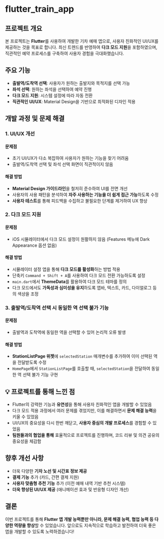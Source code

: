 # flutter_train_app

## 프로젝트 개요
본 프로젝트는 **Flutter**를 사용하여 개발한 기차 예매 앱으로, 사용자 친화적인 UI/UX를 제공하는 것을 목표로 합니다. 최신 트렌드를 반영하여 **다크 모드 지원**을 포함하였으며, 직관적인 예약 프로세스를 구축하여 사용자 경험을 극대화했습니다.

## 주요 기능
- **출발역/도착역 선택**: 사용자가 원하는 출발지와 목적지를 선택 가능
- **좌석 선택**: 원하는 좌석을 선택하여 예약 진행
- **다크 모드 지원**: 시스템 설정에 따라 자동 전환
- **직관적인 UI/UX**: Material Design을 기반으로 최적화된 디자인 적용

## 개발 과정 및 문제 해결

### 1. UI/UX 개선
#### 문제점
- 초기 UI/UX가 다소 복잡하여 사용자가 원하는 기능을 찾기 어려움
- 출발역/도착역 선택 및 좌석 선택 화면이 직관적이지 않음

#### 해결 방법
- **Material Design 가이드라인**을 철저히 준수하여 UI를 전면 개선
- 사용자의 사용 패턴을 분석하여 **자주 사용하는 기능을 더 쉽게 접근 가능**하도록 수정
- **사용자 테스트**를 통해 피드백을 수집하고 불필요한 단계를 제거하여 UX 향상

### 2. 다크 모드 지원
#### 문제점
- iOS 시뮬레이터에서 다크 모드 설정이 원활하지 않음 (Features 메뉴에 Dark Appearance 옵션 없음)

#### 해결 방법
- 시뮬레이터 설정 앱을 통해 **다크 모드를 활성화**하는 방법 적용
- 단축키 `Command + Shift + A`를 사용하여 다크 모드 전환 가능하도록 설정
- `main.dart`에서 **ThemeData**를 활용하여 다크 모드 테마를 정의
- 다크 모드에서도 **가독성과 심미성을 유지**하도록 앱바, 텍스트, 카드, 다이얼로그 등의 색상을 조정

### 3. 출발역/도착역 선택 시 동일한 역 선택 불가 기능
#### 문제점
- 출발역과 도착역에 동일한 역을 선택할 수 있어 논리적 오류 발생

#### 해결 방법
- **StationListPage 위젯**에 `selectedStation` 매개변수를 추가하여 이미 선택된 역을 전달받도록 수정
- `HomePage`에서 `StationListPage`를 호출할 때, `selectedStation`을 전달하여 동일한 역 선택 불가 기능 구현

## 💡 프로젝트를 통해 느낀 점
- Flutter의 강력한 기능과 **유연성**을 통해 사용자 친화적인 앱을 개발할 수 있었음
- 다크 모드 적용 과정에서 여러 문제를 겪었지만, 이를 해결하면서 **문제 해결 능력**을 키울 수 있었음
- UI/UX의 중요성을 다시 한번 깨닫고, **사용자 중심의 개발 프로세스**를 경험할 수 있었음
- **팀원들과의 협업을 통해** 효율적으로 프로젝트를 진행하며, 코드 리뷰 및 의견 공유의 중요성을 체감함

## 향후 개선 사항
- 더욱 다양한 **기차 노선 및 시간표 정보 제공**
- **결제 기능** 추가 (카드, 간편 결제 지원)
- **사용자 맞춤형 추천 기능** 추가 (이전 예매 내역 기반 추천 시스템)
- **더욱 향상된 UI/UX 제공** (애니메이션 효과 및 반응형 디자인 개선)

## 결론
이번 프로젝트를 통해 **Flutter 앱 개발 능력뿐만 아니라, 문제 해결 능력, 협업 능력 등 다양한 역량을 향상**할 수 있었습니다. 앞으로도 지속적으로 학습하고 발전하여 더욱 좋은 앱을 개발할 수 있도록 노력하겠습니다! 
